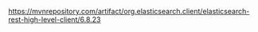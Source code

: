 
https://mvnrepository.com/artifact/org.elasticsearch.client/elasticsearch-rest-high-level-client/6.8.23

